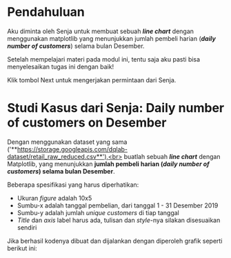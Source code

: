 # Pendahuluan

Aku diminta oleh Senja untuk membuat sebuah **_line chart_** dengan menggunakan matplotlib yang menunjukkan jumlah pembeli harian (**_daily number of customers_**) selama bulan Desember.

Setelah mempelajari materi pada modul ini, tentu saja aku pasti bisa menyelesaikan tugas ini dengan baik!

Klik tombol Next untuk mengerjakan permintaan dari Senja.

# Studi Kasus dari Senja: Daily number of customers on Desember

Dengan menggunakan dataset yang sama<br>
('**https://storage.googleapis.com/dqlab-dataset/retail_raw_reduced.csv**'),<br>
buatlah sebuah **_line chart_** dengan Matplotlib, yang menunjukkan **jumlah pembeli harian (_daily number of customers_) selama bulan Desember**.<br>

Beberapa spesifikasi yang harus diperhatikan:<br>

- Ukuran _figure_ adalah 10x5<br>
- Sumbu-x adalah tanggal pembelian, dari tanggal 1 - 31 Desember 2019<br>
- Sumbu-y adalah jumlah _unique customers_ di tiap tanggal<br>
- _Title_ dan _axis_ label harus ada, tulisan dan _style_-nya silakan disesuaikan sendiri<br>

Jika berhasil kodenya dibuat dan dijalankan dengan diperoleh grafik seperti berikut ini:<br>

<p align="center">
<img src="img/soal_output.png>
</p>

